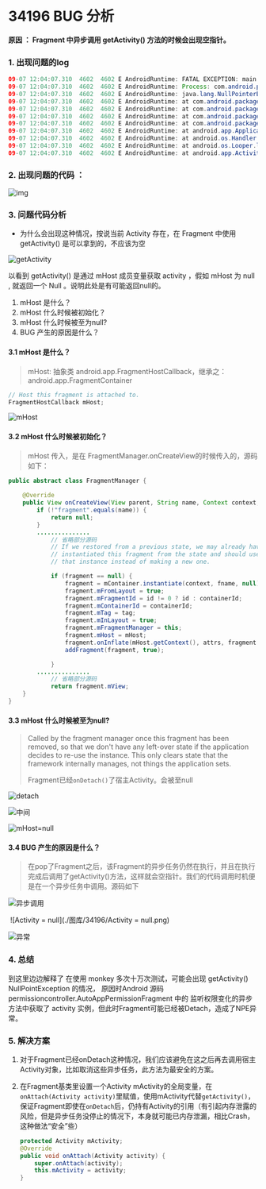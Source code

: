 # 34196 BUG 分析

**原因 ： Fragment 中异步调用 getActivity() 方法的时候会出现空指针。**



### 1. 出现问题的log

```java
09-07 12:04:07.310  4602  4602 E AndroidRuntime: FATAL EXCEPTION: main
09-07 12:04:07.310  4602  4602 E AndroidRuntime: Process: com.android.permissioncontroller, PID: 4602
09-07 12:04:07.310  4602  4602 E AndroidRuntime: java.lang.NullPointerException: Attempt to invoke virtual method 'android.content.Context android.app.Activity.createPackageContextAsUser(java.lang.String, int, android.os.UserHandle)' on a null object reference
09-07 12:04:07.310  4602  4602 E AndroidRuntime: at com.android.packageinstaller.permission.ui.auto.AutoPermissionsUtils.getPackageInfo(AutoPermissionsUtils.java:44)
09-07 12:04:07.310  4602  4602 E AndroidRuntime: at com.android.packageinstaller.permission.ui.auto.AutoAppPermissionFragment.getAppPermissionGroup(AutoAppPermissionFragment.java:158)
09-07 12:04:07.310  4602  4602 E AndroidRuntime: at com.android.packageinstaller.permission.ui.auto.AutoAppPermissionFragment.access$400(AutoAppPermissionFragment.java:60)
09-07 12:04:07.310  4602  4602 E AndroidRuntime: at com.android.packageinstaller.permission.ui.auto.AutoAppPermissionFragment$PermissionChangeListener.onPermissionsChanged(AutoAppPermissionFragment.java:800)
09-07 12:04:07.310  4602  4602 E AndroidRuntime: at android.app.ApplicationPackageManager$OnPermissionsChangeListenerDelegate.handleMessage(ApplicationPackageManager.java:2937)
09-07 12:04:07.310  4602  4602 E AndroidRuntime: at android.os.Handler.dispatchMessage(Handler.java:103)
09-07 12:04:07.310  4602  4602 E AndroidRuntime: at android.os.Looper.loop(Looper.java:217)
09-07 12:04:07.310  4602  4602 E AndroidRuntime: at android.app.ActivityThread.main(ActivityThread.java:7400)
```

### 2. 出现问题的代码 ：

![img](https://autozentao.thundersoft.com/file-read-61353.png)



### 3. 问题代码分析

- 为什么会出现这种情况，按说当前 Activity 存在，在 Fragment 中使用 getActivity() 是可以拿到的，不应该为空

![getActivity](../图库/34196/getActivity.png)

以看到 getActivity() 是通过 mHost 成员变量获取 activity ，假如 mHost 为 null , 就返回一个 Null 。说明此处是有可能返回null的。

1. mHost 是什么？
2. mHost 什么时候被初始化？
3. mHost 什么时候被至为null?
4. BUG 产生的原因是什么？

#### 3.1 mHost 是什么？

> mHost: 抽象类 android.app.FragmentHostCallback，继承之： android.app.FragmentContainer

```java
// Host this fragment is attached to.
FragmentHostCallback mHost;
```

![mHost](../图库/34196/mHost.png)

#### 3.2 mHost 什么时候被初始化？

> mHost 传入，是在 FragmentManager.onCreateView的时候传入的，源码如下：

```java
public abstract class FragmentManager {
    
    @Override
    public View onCreateView(View parent, String name, Context context, AttributeSet attrs) {
        if (!"fragment".equals(name)) {
            return null;
        }
        ............... 
            // 省略部分源码
            // If we restored from a previous state, we may already have
            // instantiated this fragment from the state and should use
            // that instance instead of making a new one.

            if (fragment == null) {
                fragment = mContainer.instantiate(context, fname, null);
                fragment.mFromLayout = true;
                fragment.mFragmentId = id != 0 ? id : containerId;
                fragment.mContainerId = containerId;
                fragment.mTag = tag;
                fragment.mInLayout = true;
                fragment.mFragmentManager = this;
                fragment.mHost = mHost;
                fragment.onInflate(mHost.getContext(), attrs, fragment.mSavedFragmentState);
                addFragment(fragment, true);

            }
        ............... 
            // 省略部分源码
            return fragment.mView;
    }
}
```

#### 3.3 mHost 什么时候被至为null?

> Called by the fragment manager once this fragment has been removed, so that we don't have any left-over state if the application decides to re-use the instance. This only clears state that the framework internally manages, not things the application sets.
>
> Fragment已经`onDetach()`了宿主Activity。会被至null

![detach](../图库/34196/detach.png)

![中间](../图库/34196/中间.png)

![mHost=null](../图库/34196/mHost=null.png)

#### 3.4 BUG 产生的原因是什么？

> 在pop了Fragment之后，该Fragment的异步任务仍然在执行，并且在执行完成后调用了getActivity()方法，这样就会空指针。我们的代码调用时机便是在一个异步任务中调用。源码如下

![异步调用](../图库/34196/异步调用.png)

​       ![Activity = null](./图库/34196/Activity = null.png)

![异常](../图库/34196/异常.png)

### 4. 总结

到这里边边解释了 在使用 monkey 多次十万次测试，可能会出现 getActivity() NullPointException 的情况， 原因时Android 源码 permissioncontroller.AutoAppPermissionFragment 中的 监听权限变化的异步方法中获取了 activity 实例，但此时Fragment可能已经被Detach，造成了NPE异常。

### 5. 解决方案

1. 对于Fragment已经onDetach这种情况，我们应该避免在这之后再去调用宿主Activity对象，比如取消这些异步任务，此方法为最安全的方案。

2. 在Fragment基类里设置一个Activity mActivity的全局变量，在`onAttach(Activity activity)`里赋值，使用mActivity代替`getActivity()`，保证Fragment即使在`onDetach`后，仍持有Activity的引用（有引起内存泄露的风险，但是异步任务没停止的情况下，本身就可能已内存泄漏，相比Crash，这种做法“安全”些）

   ```java
   protected Activity mActivity;
   @Override
   public void onAttach(Activity activity) {
       super.onAttach(activity);
       this.mActivity = activity;
   }
   ```

   

